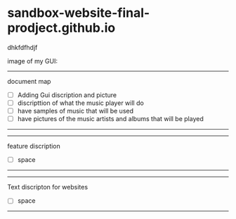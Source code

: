 # sandbox-website-final-prodject.github.io
dhkfdfhdjf


image of my GUI: 


___
document map
- [ ] Adding Gui discription and picture
- [ ] discripttion of what the music player will do 
- [ ] have samples of music that will be used 
- [ ] have pictures of the music artists and albums that will be played 
___

___
feature discription 
- [ ] space 
___

___
Text discripton for websites
- [ ] space
___